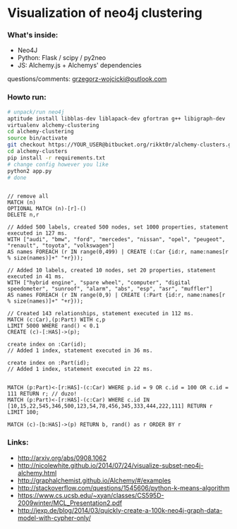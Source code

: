 # Visualization of neo4j clustering #

### What's inside: ###

* Neo4J
* Python: Flask / scipy / py2neo
* JS: Alchemy.js + Alchemys' dependencies

questions/comments: grzegorz-wojcicki@outlook.com

### Howto run: ###

```bash
# unpack/run neo4j
aptitude install libblas-dev liblapack-dev gfortran g++ libigraph-dev  
virtualenv alchemy-clustering
cd alchemy-clustering
source bin/activate
git checkout https://YOUR_USER@bitbucket.org/rikkt0r/alchemy-clusters.git
cd alchemy-clusters
pip install -r requirements.txt
# change config however you like
python2 app.py
# done
```

```neo4j

// remove all
MATCH (n)
OPTIONAL MATCH (n)-[r]-()
DELETE n,r

// Added 500 labels, created 500 nodes, set 1000 properties, statement executed in 127 ms.
WITH ["audi", "bmw", "ford", "mercedes", "nissan", "opel", "peugeot", "renault", "toyota", "volkswagen"]
AS names FOREACH (r IN range(0,499) | CREATE (:Car {id:r, name:names[r % size(names)]+" "+r}));

// Added 10 labels, created 10 nodes, set 20 properties, statement executed in 41 ms.
WITH ["hybrid engine", "spare wheel", "computer", "digital speedometer", "sunroof", "alarm", "abs", "esp", "asr", "muffler"]
AS names FOREACH (r IN range(0,9) | CREATE (:Part {id:r, name:names[r % size(names)]+" "+r}));

// Created 143 relationships, statement executed in 112 ms.
MATCH (c:Car),(p:Part) WITH c,p
LIMIT 5000 WHERE rand() < 0.1
CREATE (c)-[:HAS]->(p);

create index on :Car(id);
// Added 1 index, statement executed in 36 ms.

create index on :Part(id);
// Added 1 index, statement executed in 22 ms.


MATCH (p:Part)<-[r:HAS]-(c:Car) WHERE p.id = 9 OR c.id = 100 OR c.id = 111 RETURN r; // duzo!
MATCH (p:Part)<-[r:HAS]-(c:Car) WHERE c.id IN [10,15,22,545,346,500,123,54,78,456,345,333,444,222,111] RETURN r LIMIT 100;

MATCH (c)-[b:HAS]->(p) RETURN b, rand() as r ORDER BY r
```

### Links:
* http://arxiv.org/abs/0908.1062
* http://nicolewhite.github.io/2014/07/24/visualize-subset-neo4j-alchemy.html
* http://graphalchemist.github.io/Alchemy/#/examples
* http://stackoverflow.com/questions/1545606/python-k-means-algorithm
* https://www.cs.ucsb.edu/~xyan/classes/CS595D-2009winter/MCL_Presentation2.pdf
* http://jexp.de/blog/2014/03/quickly-create-a-100k-neo4j-graph-data-model-with-cypher-only/